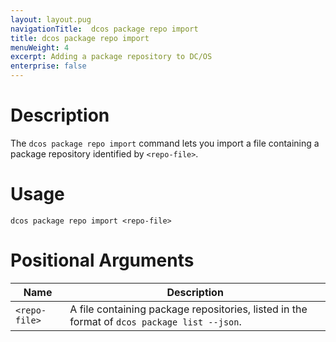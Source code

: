 ```yaml
---
layout: layout.pug
navigationTitle:  dcos package repo import
title: dcos package repo import
menuWeight: 4
excerpt: Adding a package repository to DC/OS
enterprise: false
---
```


# Description

The `dcos package repo import` command lets you import a file containing a package repository identified by `<repo-file>`.

# Usage

```
dcos package repo import <repo-file>
```
# Positional Arguments

| Name |  Description |
|---------|-------------|
| `<repo-file>` | A file containing package repositories, listed in the format of `dcos package list --json`.|
